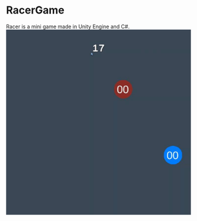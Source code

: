 # RacerGame
Racer is a mini game made in Unity Engine and C#.
![racergame](https://github.com/arashizadi/Racer/raw/master/racergame.gif)
